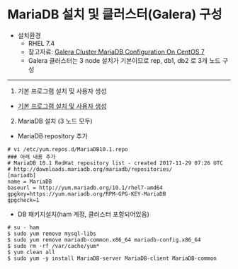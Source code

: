 # MariaDB 설치 및 클러스터(Galera) 구성

  * 설치환경
    * RHEL 7.4
    * 참고자료: [Galera Cluster MariaDB Configuration On CentOS 7](https://linuxadmin.io/galeria-cluster-configuration-centos-7/)
    * Galera 클러스터는 3 node 설치가 기본이므로 rep, db1, db2 로 3개 노드 구성
   
---
1. 기본 프로그램 설치 및 사용자 생성
  * [기본 프로그램 설치 및 사용자 생성](./default/00-etc.md)

2. MariaDB 설치 (3 노드 모두)
  * MariaDB repository 추가
  ```
  # vi /etc/yum.repos.d/MariaDB10.1.repo
  ### 아래 내용 추가
  # MariaDB 10.1 RedHat repository list - created 2017-11-29 07:26 UTC
  # http://downloads.mariadb.org/mariadb/repositories/
  [mariadb]
  name = MariaDB
  baseurl = http://yum.mariadb.org/10.1/rhel7-amd64
  gpgkey=https://yum.mariadb.org/RPM-GPG-KEY-MariaDB
  gpgcheck=1
  ```
  * DB 패키지설치(ham 계정, 클러스터 포함되어있음)
  ```
  # su - ham
  $ sudo yum remove mysql-libs
  $ sudo yum remove mariadb-common.x86_64 mariadb-config.x86_64
  $ sudo rm -rf /var/cache/yum*
  $ yum clean all
  $ sudo yum -y install MariaDB-server MariaDB-client MariaDB-common
  ```